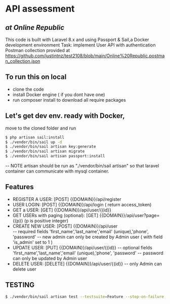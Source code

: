 # API assessment 
## _at Online Republic_

This code is built with Laravel 8.x  and using Passport & Sail,a Docker development environment
Task: implement User API with authentication 
Postman collection provided at https://github.com/justintnz/test2108/blob/main/Online%20Republic.postman_collection.json

## To run this on local
- clone the code
- install Docker engine ( if you dont have one)
- run composer install to download all require packages

## Let's get dev env. ready with Docker, 
move to the cloned folder and run
```sh
$ php artisan sail:install
$ ./vendor/bin/sail up -d
$ ./vendor/bin/sail artisan key:generate
$ ./vendor/bin/sail artisan migrate
$ ./vendor/bin/sail artisan passport:install
```
-- NOTE artisan should be run as "./vendor/bin/sail artisan" so that laravel container can communicate with mysql container.
## Features
- REGISTER A USER:  [POST] {{DOMAIN}}/api/register
- USER LOGIN: [POST] {{DOMAIN}}/api/login ( return access_token)
- GET a USER:  [GET] {{DOMAIN}}/api/user/{{id}}
- GET USERs with paging (optional): [GET] {{DOMAIN}}/api/user?page={{p}} (p is positive integer)
- CREATE NEW USER:  [POST] {{DOMAIN}}/api/user  
-- required fields  'first_name','last_name','email' (unique),'phone', 'password'
-- new admin can only be created by Admin user ( with field 'is_admin' set to 1 )
- UPDATE USER:  [PUT] {{DOMAIN}}/api/user/{{id}} 
-- optional fields  'first_name','last_name','email' (unique),'phone', 'password'
-- password can only be updated by Admin user
- DELETE USER:  [DELETE] {{DOMAIN}}/api/user/{{id}}
-- only Admin can delete user

## TESTING 
``` sh
$ ./vendor/bin/sail artisan test --testsuite=Feature --stop-on-failure
```

